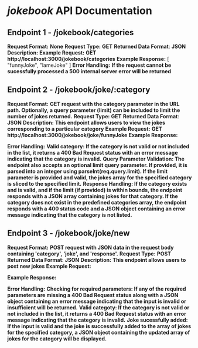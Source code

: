 # *jokebook* API Documentation
## Endpoint 1 - /jokebook/categories
**Request Format:**
**None**
**Request Type:**
**GET**
**Returned Data Format**:
**JSON**
**Description:**
**Example Request:**
**GET http://localhost:3000/jokebook/categories**
**Example Response:**
[
    "funnyJoke",
    "lameJoke"
]
**Error Handling:**
**If the request cannot be sucessfully processed a 500 internal server error will be returned**

## Endpoint 2 - /jokebook/joke/:category
**Request Format:**
**GET request with the category parameter in the URL path. Optionally, a query parameter (limit) can be included to limit the number of jokes returned.**
**Request Type:**
**GET**
**Returned Data Format**:
**JSON**
**Description:**
**This endpoint allows users to view the jokes corresponding to a particular category**
**Example Request:**
**GET http://localhost:3000/jokebook/joke/funnyJoke**
**Example Response:**
<!-- [
    {
        "joke": "Why did the student eat his homework?",
        "response": "Because the teacher told him it was a piece of cake!"
    },
    {
        "joke": "What kind of tree fits in your hand?",
        "response": "A palm tree"
    },
    {
        "joke": "What is worse than raining cats and dogs?",
        "response": "Hailing taxis"
    }
] -->
**Error Handling:**
**Valid category: If the category is not valid or not included in the list, it returns a 400 Bad Request status with an error message indicating that the category is invalid.**
**Query Parameter Validation: The endpoint also accepts an optional limit query parameter. If provided, it is parsed into an integer using parseInt(req.query.limit). If the limit parameter is provided and valid, the jokes array for the specified category is sliced to the specified limit.**
**Response Handling: If the category exists and is valid, and if the limit (if provided) is within bounds, the endpoint responds with a JSON array containing jokes for that category. If the category does not exist in the predefined categories array, the endpoint responds with a 400 status code and a JSON object containing an error message indicating that the category is not listed.**

## Endpoint 3 - /jokebook/joke/new
**Request Format:**
**POST request with JSON data in the request body containing 'category', 'joke', and 'response'.**
**Request Type:**
**POST**
**Returned Data Format**:
**JSON**
**Description:**
**This endpoint allows users to post new jokes**
**Example Request:**
<!-- {
    "category": "funnyJoke",
    "joke": "Why don't scientists trust atoms?",
    "response": "Because they make up everything!"
} -->
**Example Response:**
<!-- {
    "message": "New joke added successfully!",
    "joke": {
        "category": "funnyJoke",
        "joke": "Why don't scientists trust atoms?",
        "response": "Because they make up everything!"
    }
} -->
**Error Handling:**
**Checking for required parameters: If any of the required parameters are missing a 400 Bad Request status along with a JSON object containing an error message indicating that the input is invalid or insufficient will be returned.**
**Valid categoty: If the category is not valid or not included in the list, it returns a 400 Bad Request status with an error message indicating that the category is invalid.**
**Joke sucessfully added: If the input is valid and the joke is successfully added to the array of jokes for the specified category, a JSON object containing the updated array of jokes for the category will be displayed.**